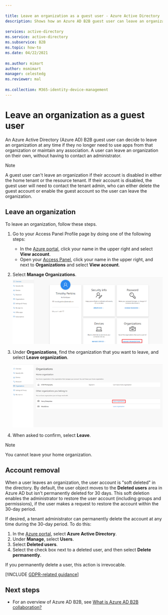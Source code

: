 ```yaml
---

title: Leave an organization as a guest user - Azure Active Directory
description: Shows how an Azure AD B2B guest user can leave an organization by using the Access Panel.

services: active-directory
ms.service: active-directory
ms.subservice: B2B
ms.topic: how-to
ms.date: 04/22/2021

ms.author: mimart
author: msmimart
manager: celestedg
ms.reviewer: mal

ms.collection: M365-identity-device-management
---
```


# Leave an organization as a guest user

An Azure Active Directory (Azure AD) B2B guest user can decide to leave an organization at any time if they no longer need to use apps from that organization or maintain any association. A user can leave an organization on their own, without having to contact an administrator.

> [!NOTE]
> A guest user can't leave an organization if their account is disabled in either the home tenant or the resource tenant. If their account is disabled, the guest user will need to contact the tenant admin, who can either delete the guest account or enable the guest account so the user can leave the organization.

## Leave an organization

To leave an organization, follow these steps.

1. Go to your Access Panel Profile page by doing one of the following steps:
   
   - In the [Azure portal](https://portal.azure.com), click your name in the upper right and select **View account**.
   - Open your [Access Panel](https://myapps.microsoft.com), click your name in the upper right, and next to **Organizations** and select  **View account**.
 
 
2. Select **Manage Organizations**.
  ![Screenshot showing user settings in Access Panel](media/leave-the-organization/manage-organizations.png) 
  
3. Under **Organizations**, find the organization that you want to leave, and select **Leave organization**.

   ![Screenshot showing Leave organization option in the user interface](media/leave-the-organization/leave-org.png)
4. When asked to confirm, select **Leave**.
> [!NOTE]
   > You cannot leave your home organization.

## Account removal

When a user leaves an organization, the user account is "soft deleted" in the directory. By default, the user object moves to the **Deleted users** area in Azure AD but isn't permanently deleted for 30 days. This soft deletion enables the administrator to restore the user account (including groups and permissions), if the user makes a request to restore the account within the 30-day period.

If desired, a tenant administrator can permanently delete the account at any time during the 30-day period. To do this:

1. In the [Azure portal](https://portal.azure.com), select **Azure Active Directory**.
2. Under **Manage**, select **Users**.
3. Select **Deleted users**.
4. Select the check box next to a deleted user, and then select **Delete permanently**.

If you permanently delete a user, this action is irrevocable.

[!INCLUDE [GDPR-related guidance](../../../includes/gdpr-dsr-and-stp-note.md)]

## Next steps

- For an overview of Azure AD B2B, see [What is Azure AD B2B collaboration?](what-is-b2b.md)



